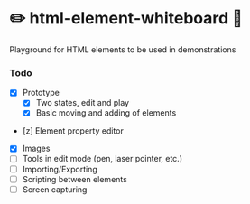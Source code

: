 # ✏️ html-element-whiteboard 📑
Playground for HTML elements to be used in demonstrations



### Todo
- [x] Prototype
  - [x] Two states, edit and play
  - [x] Basic moving and adding of elements
- [z] Element property editor
- [x] Images
- [ ] Tools in edit mode (pen, laser pointer, etc.)
- [ ] Importing/Exporting
- [ ] Scripting between elements
- [ ] Screen capturing